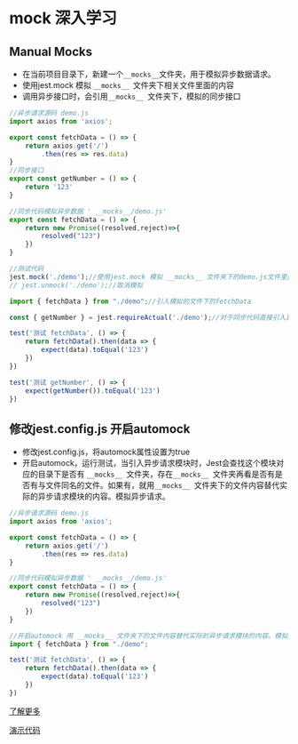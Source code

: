 # mock 深入学习

## Manual Mocks

- 在当前项目目录下，新建一个```__mocks__```文件夹，用于模拟异步数据请求。
- 使用jest.mock 模拟 ```__mocks__ ```文件夹下相关文件里面的内容
- 调用异步接口时，会引用```__mocks__ ```文件夹下，模拟的同步接口

```javascript
//异步请求源码 demo.js
import axios from 'axios';

export const fetchData = () => {
    return axios.get('/')
        .then(res => res.data)
}
//同步接口
export const getNumber = () => {
    return '123'
}
```

```javascript
//同步代码模拟异步数据 ' __mocks__/demo.js'
export const fetchData = () => {
    return new Promise((resolved,reject)=>{
        resolved("123")
    })
}
```

```javascript
//测试代码
jest.mock('./demo');//使用jest.mock 模拟 __mocks__ 文件夹下的demo.js文件里面的内容
// jest.unmock('./demo');//取消模拟

import { fetchData } from "./demo";//引入模拟的文件下的fetchData

const { getNumber } = jest.requireActual('./demo');//对于同步代码直接引入真实代码的模块

test('测试 fetchData', () => {
    return fetchData().then(data => {
        expect(data).toEqual('123')
    })
})

test('测试 getNumber', () => {
    expect(getNumber()).toEqual('123')
})
```

## 修改jest.config.js 开启automock

- 修改jest.config.js，将automock属性设置为true
- 开启automock，运行测试，当引入异步请求模块时，Jest会查找这个模块对应的目录下是否有 ```__mocks__ ```文件夹，存在```__mocks__ ```文件夹再看是否有是否有与文件同名的文件。如果有，就用```__mocks__ ```文件夹下的文件内容替代实际的异步请求模块的内容。模拟异步请求。

```javascript
//异步请求源码 demo.js
import axios from 'axios';

export const fetchData = () => {
    return axios.get('/')
        .then(res => res.data)
}
```

```javascript
//同步代码模拟异步数据 ' __mocks__/demo.js'
export const fetchData = () => {
    return new Promise((resolved,reject)=>{
        resolved("123")
    })
}
```

```javascript
//开启automock 用 __mocks__ 文件夹下的文件内容替代实际的异步请求模块的内容。模拟异步请求
import { fetchData } from "./demo";

test('测试 fetchData', () => {
    return fetchData().then(data => {
        expect(data).toEqual('123')
    })
})
```

[了解更多](https://jestjs.io/docs/zh-Hans/manual-mocks)

[演示代码](../source_code/10)